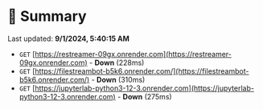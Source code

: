 # 📖 Summary
Last updated: **9/1/2024, 5:40:15 AM**

- `GET` [https://restreamer-09gx.onrender.com](https://restreamer-09gx.onrender.com) - **Down** (228ms)
- `GET` [https://filestreambot-b5k6.onrender.com/](https://filestreambot-b5k6.onrender.com/) - **Down** (310ms)
- `GET` [https://jupyterlab-python3-12-3.onrender.com](https://jupyterlab-python3-12-3.onrender.com) - **Down** (275ms)
